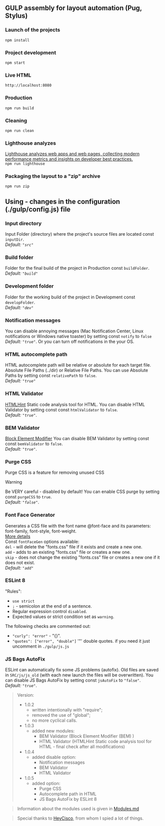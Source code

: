 ## GULP assembly for layout automation (Pug, Stylus)

### Launch of the projects
`npm install`
### Project development
`npm start`
### Live HTML
`http://localhost:8080`
### Production
`npm run build`
### Cleaning
`npm run clean`
### Lighthouse analyzes
[Lighthouse analyzes web apps and web pages, collecting modern performance metrics and insights on developer best practices.](https://github.com/GoogleChrome/lighthouse)<br>
`npm run lighthouse`
### Packaging the layout to a "zip" archive
`npm run zip`


## Using - changes in the configuration (./gulp/config.js) file

### Input directory
Input Folder (directory) where the project's source files are located const `inputDir`.<br>
*Default: `"src"`*

### Build folder
Folder for the final build of the project in Production const `buildFolder`.<br>
*Default: `"build"`*

### Development folder
Folder for the working build of the project in Development const `developFolder`.<br>
*Default: `"dev"`*

### Notification messages
You can disable annoying messages (Mac Notification Center, Linux notifications or Windows native toaster) by setting const `notify` to `false`<br>
*Default: `"true"`*. Or you can turn off notifications in the your OS.

### HTML autocomplete path
HTML autocomplete path will be relative or absolute for each target file. Absolute File Paths (../dir) or Relative File Paths. You can use Absolute Paths by setting const `relativePath` to `false`.<br>
*Default: `"true"`*

### HTML Validator
[HTMLHint](https://htmlhint.com/)
Static code analysis tool for HTML. You can disable HTML Validator by setting const const `htmlValidator` to `false`.<br>
*Default: `"true"`*.

### BEM Validator
[Block Element Modifier](https://bem.info/)
You can disable BEM Validator by setting const const `bemValidator` to `false`.<br>
*Default: `"true"`*.

### Purge CSS
Purge CSS is a feature for removing unused CSS<br>
> [!WARNING]
> Be VERY careful - disabled by default!
You can enable CSS purge by setting const `purgeCSS` to `true`.<br>
*Default: `"false"`*.

### Font Face Generator
Generates a CSS file with the font name @font-face and its parameters: font-family, font-style, font-weight. <br>
[More details](https://www.npmjs.com/package/gulp-fontfacegen-mod)<br>
Const `fontFaceGen` options available:<br>
`del` - will delete the "fonts.css" file if it exists and create a new one.<br>
`add` - adds to an existing "fonts.css" file or creates a new one.<br>
`skip` - does not change the existing "fonts.css" file or creates a new one if it does not exist.<br>
*Default: `"add"`*

### ESLint 8
"Rules":
* `use strict`
* `;` - semicolon at the end of a sentence.
* Regular expression control `disabled`.
* Expected values or strict condition set as `warning`.

The following checks are commented out:
* `"curly": "error"` - "{}".
* `"quotes": ["error", "double"]` '"' double quotes.
if you need it just uncomment in `./gulp/js.js`

### JS Bags AutoFix
ESLint can automatically fix some JS problems (autofix). Old files are saved in `SRC/js/js_old` (with each new launch the files will be overwritten). You can disable JS Bags AutoFix by setting const `jsAutoFix` to `"false"`.<br>
*Default: `"true"`*.

> Version:
> * 1.0.2
>	 - written intentionally with "require";
>	 - removed the use of "global";
>	 - no more cyclical calls.
> * 1.0.3
>	 - added new modules:
>		* BEM Validator (Block Element Modifier (BEM) )
>		* HTML Validator (HTMLHint Static code analysis tool for HTML - final check after all modifications)
> * 1.0.4
>	 - added disable option:
>		* Notification messages
>		* BEM Validator
>		* HTML Validator
> * 1.0.5
>	 - added option:
>		* Purge CSS
>		* Autocomplete path in HTML
>		* JS Bags AutoFix by ESLint 8

> Information about the modules used is given in [Modules.md](./Modules.md)

> Special thanks to [HeyCisco](https://github.com/heycisco/gulp-starter-pack), from whom I spied a lot of things.
